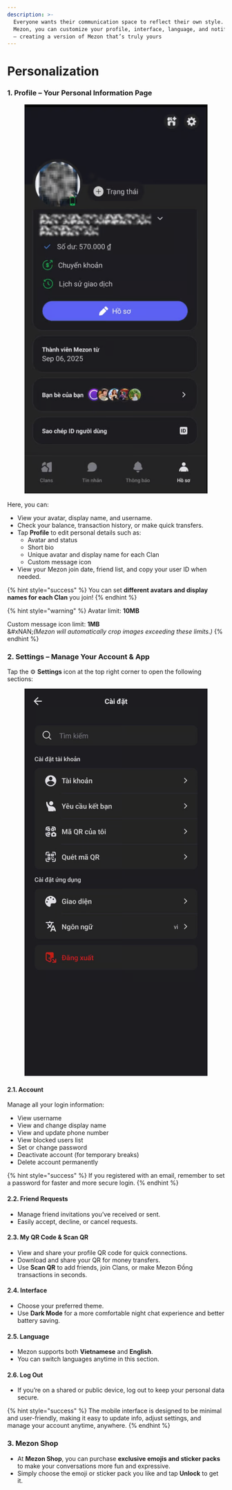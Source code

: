 ```yaml
---
description: >-
  Everyone wants their communication space to reflect their own style. With
  Mezon, you can customize your profile, interface, language, and notifications
  — creating a version of Mezon that’s truly yours
---
```


# Personalization

### **1. Profile – Your Personal Information Page**

<figure><img src="../.gitbook/assets/image (140).png" alt=""><figcaption></figcaption></figure>

Here, you can:

* View your avatar, display name, and username.
* Check your balance, transaction history, or make quick transfers.
* Tap **Profile** to edit personal details such as:
  * Avatar and status
  * Short bio
  * Unique avatar and display name for each Clan
  * Custom message icon
* View your Mezon join date, friend list, and copy your user ID when needed.

{% hint style="success" %}
You can set **different avatars and display names for each Clan** you join!
{% endhint %}

{% hint style="warning" %}
Avatar limit: **10MB**

Custom message icon limit: **1MB**\
&#xNAN;_(Mezon will automatically crop images exceeding these limits.)_
{% endhint %}

### **2. Settings – Manage Your Account & App**

Tap the ⚙️ **Settings** icon at the top right corner to open the following sections:

<figure><img src="../.gitbook/assets/image (141).png" alt=""><figcaption></figcaption></figure>

#### **2.1. Account**

Manage all your login information:

* View username
* View and change display name
* View and update phone number
* View blocked users list
* Set or change password
* Deactivate account (for temporary breaks)
* Delete account permanently

{% hint style="success" %}
If you registered with an email, remember to set a password for faster and more secure login.
{% endhint %}

#### **2.2. Friend Requests**

* Manage friend invitations you’ve received or sent.
* Easily accept, decline, or cancel requests.

#### **2.3. My QR Code & Scan QR**

* View and share your profile QR code for quick connections.
* Download and share your QR for money transfers.
* Use **Scan QR** to add friends, join Clans, or make Mezon Đồng transactions in seconds.

#### **2.4. Interface**

* Choose your preferred theme.
* Use **Dark Mode** for a more comfortable night chat experience and better battery saving.

#### **2.5. Language**

* Mezon supports both **Vietnamese** and **English**.
* You can switch languages anytime in this section.

#### **2.6. Log Out**

* If you’re on a shared or public device, log out to keep your personal data secure.

{% hint style="success" %}
The mobile interface is designed to be minimal and user-friendly, making it easy to update info, adjust settings, and manage your account anytime, anywhere.
{% endhint %}

### **3. Mezon Shop**

* At **Mezon Shop**, you can purchase **exclusive emojis and sticker packs** to make your conversations more fun and expressive.
* Simply choose the emoji or sticker pack you like and tap **Unlock** to get it.
